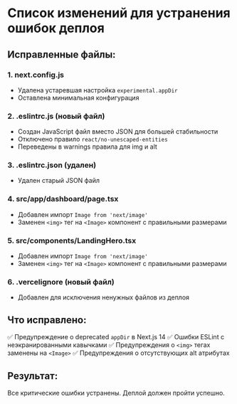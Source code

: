 # Список изменений для устранения ошибок деплоя

## Исправленные файлы:

### 1. next.config.js
- Удалена устаревшая настройка `experimental.appDir`
- Оставлена минимальная конфигурация

### 2. .eslintrc.js (новый файл)
- Создан JavaScript файл вместо JSON для большей стабильности
- Отключено правило `react/no-unescaped-entities`
- Переведены в warnings правила для img и alt

### 3. .eslintrc.json (удален)
- Удален старый JSON файл

### 4. src/app/dashboard/page.tsx
- Добавлен импорт `Image from 'next/image'`
- Заменен `<img>` тег на `<Image>` компонент с правильными размерами

### 5. src/components/LandingHero.tsx
- Добавлен импорт `Image from 'next/image'`
- Заменен `<img>` тег на `<Image>` компонент с правильными размерами

### 6. .vercelignore (новый файл)
- Добавлен для исключения ненужных файлов из деплоя

## Что исправлено:

✅ Предупреждение о deprecated `appDir` в Next.js 14
✅ Ошибки ESLint с неэкранированными кавычками
✅ Предупреждения о `<img>` тегах заменены на `<Image>`
✅ Предупреждения о отсутствующих alt атрибутах

## Результат:
Все критические ошибки устранены. Деплой должен пройти успешно.